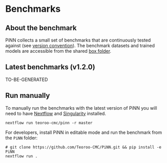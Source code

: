 # Benchmarks 

## About the benchmark

PiNN collects a small set of benchmarks that are continuously tested
against (see [version convention]). The benchmark datasets and trained
models are accessible from the shared [box folder].

[version convention]: changelog.md/#conventions
[box folder]: https://uppsala.box.com/v/teoroo-cmc-pinn-data

## Latest benchmarks (v1.2.0)

TO-BE-GENERATED

## Run manually

To manually run the benchmarks with the latest version of PiNN you
will need to have [Nextflow] and [Singularity] installed.

[Nextflow]: https://www.nextflow.io/
[Singularity]: https://docs.sylabs.io/guides/latest/user-guide/

```
nextflow run teoroo-cmc/pinn -r master
```

For developers, install PiNN in editable mode and run the benchmark
from the `PiNN` folder:

```
# git clone https://github.com/Teoroo-CMC/PiNN.git && pip install -e PiNN
nextflow run .
```
